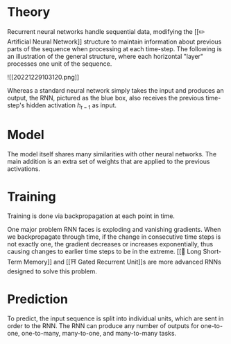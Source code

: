 # Theory
Recurrent neural networks handle sequential data, modifying the [[✏️ Artificial Neural Network]] structure to maintain information about previous parts of the sequence when processing at each time-step. The following is an illustration of the general structure, where each horizontal "layer" processes one unit of the sequence.

![[20221229103120.png]]

Whereas a standard neural network simply takes the input and produces an output, the RNN, pictured as the blue box, also receives the previous time-step's hidden activation $h_{t-1}$ as input.

# Model
The model itself shares many similarities with other neural networks. The main addition is an extra set of weights that are applied to the previous activations.

# Training
Training is done via backpropagation at each point in time.

One major problem RNN faces is exploding and vanishing gradients. When we backpropagate through time, if the change in consecutive time steps is not exactly one, the gradient decreases or increases exponentially, thus causing changes to earlier time steps to be in the extreme. [[🎥 Long Short-Term Memory]] and [[⛩️ Gated Recurrent Unit]]s are more advanced RNNs designed to solve this problem.

# Prediction
To predict, the input sequence is split into individual units, which are sent in order to the RNN. The RNN can produce any number of outputs for one-to-one, one-to-many, many-to-one, and many-to-many tasks.